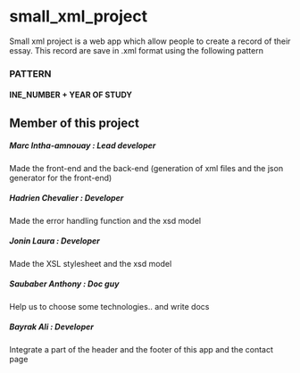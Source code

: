 # small_xml_project


Small xml project is a web app which allow people to create a record of their essay. 
This record are save in .xml format using the following pattern 

### PATTERN 

#### INE_NUMBER + YEAR OF STUDY


## Member of this project

##### Marc Intha-amnouay : Lead developer
Made the front-end and the back-end (generation of xml files and the json generator for the front-end)

##### Hadrien Chevalier : Developer
Made the error handling function and the xsd model

##### Jonin Laura : Developer
Made the XSL stylesheet and the xsd model

##### Saubaber Anthony : Doc guy
Help us to choose some technologies.. and write docs

##### Bayrak Ali : Developer
Integrate a part of the header and the footer of this app and the contact page
